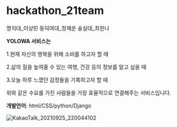 # hackathon_21team
명지대_이상민 동덕여대_정재운 숭실대_최한나

**YOLOWA 서비스는**

1.현재 자신의 행복을 위해 소비를 하고자 할 때

2.삶의 질을 높여줄 수 있는 여행, 건강 등의 정보를 알고 싶을 때

3.오늘 하루 느꼈던 감정들을 기록하고자 할 때

위와 같은 수요를 가진 사람들을 가장 효율적으로 연결해주는 서비스입니다.
<br>


**개발언어**: html/CSS/python/Django

![KakaoTalk_20210925_220044102](https://user-images.githubusercontent.com/81500474/134772507-ccbffadb-b133-4091-ac0d-25309bd69001.jpg)
